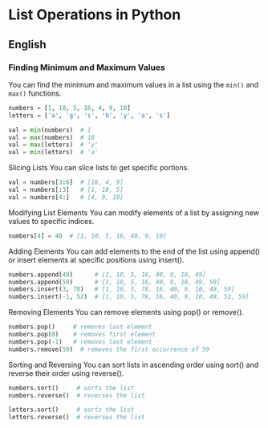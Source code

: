 # List Operations in Python

## English

### Finding Minimum and Maximum Values

You can find the minimum and maximum values in a list using the `min()` and `max()` functions.

```python
numbers = [1, 10, 5, 16, 4, 9, 10]
letters = ['a', 'g', 's', 'b', 'y', 'a', 's']

val = min(numbers)  # 1
val = max(numbers)  # 16
val = max(letters)  # 'y'
val = min(letters)  # 'a'
```

Slicing Lists
You can slice lists to get specific portions.
```python
val = numbers[3:6]  # [16, 4, 9]
val = numbers[:3]   # [1, 10, 5]
val = numbers[4:]   # [4, 9, 10]
```

Modifying List Elements
You can modify elements of a list by assigning new values to specific indices.

```python
numbers[4] = 40  # [1, 10, 5, 16, 40, 9, 10]
```

Adding Elements
You can add elements to the end of the list using append() or insert elements at specific positions using insert().

```python
numbers.append(49)      # [1, 10, 5, 16, 40, 9, 10, 49]
numbers.append(59)      # [1, 10, 5, 16, 40, 9, 10, 49, 59]
numbers.insert(3, 78)   # [1, 10, 5, 78, 16, 40, 9, 10, 49, 59]
numbers.insert(-1, 52)  # [1, 10, 5, 78, 16, 40, 9, 10, 49, 52, 59]
```

Removing Elements
You can remove elements using pop() or remove().

```python
numbers.pop()     # removes last element
numbers.pop(0)    # removes first element
numbers.pop(-1)   # removes last element
numbers.remove(59)  # removes the first occurrence of 59
```

Sorting and Reversing
You can sort lists in ascending order using sort() and reverse their order using reverse().

```python
numbers.sort()     # sorts the list
numbers.reverse()  # reverses the list

letters.sort()     # sorts the list
letters.reverse()  # reverses the list
